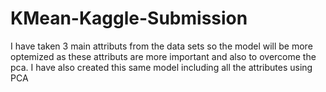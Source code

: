 # KMean-Kaggle-Submission
I have taken 3 main attributs from the data sets so the model will be more optemized as these attributs are more important and also to overcome the pca. 
I have also created this same model including all the attributes using PCA
